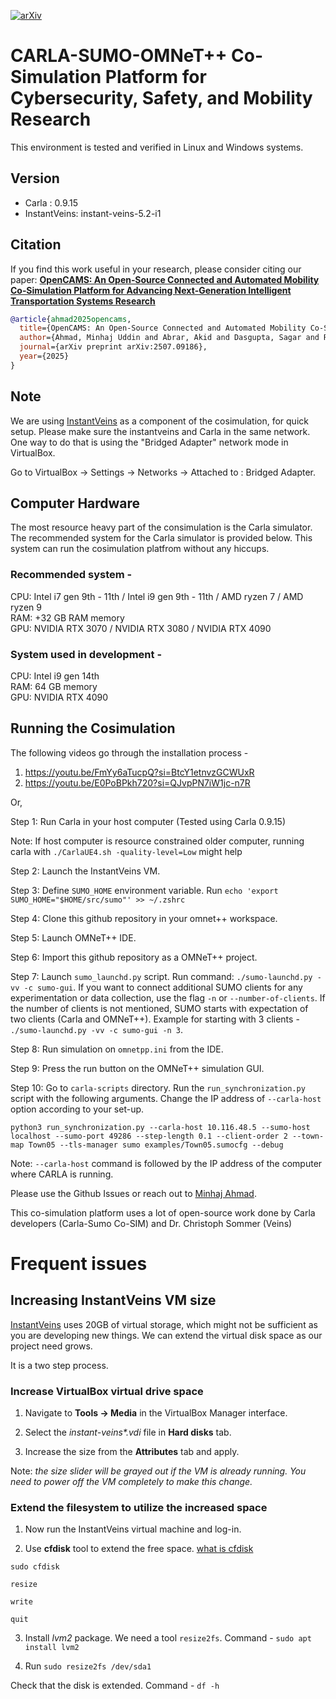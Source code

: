 [![arXiv](https://img.shields.io/badge/arXiv-2507.09186-b31b1b.svg)](https://arxiv.org/abs/2507.09186)
# CARLA-SUMO-OMNeT++ Co-Simulation Platform for Cybersecurity, Safety, and Mobility Research

This environment is tested and verified in Linux and Windows systems. 

## Version

- Carla : 0.9.15
- InstantVeins: instant-veins-5.2-i1

## Citation
If you find this work useful in your research, please consider citing our paper: [**OpenCAMS: An Open‑Source Connected and Automated Mobility Co‑Simulation Platform for Advancing Next‑Generation Intelligent Transportation Systems Research**](https://arxiv.org/abs/2507.09186) 

```bibtex
@article{ahmad2025opencams,
  title={OpenCAMS: An Open-Source Connected and Automated Mobility Co-Simulation Platform for Advanced Transportation Research},
  author={Ahmad, Minhaj Uddin and Abrar, Akid and Dasgupta, Sagar and Rahman, Mizanur},
  journal={arXiv preprint arXiv:2507.09186},
  year={2025}
}
```


## Note

We are using [InstantVeins](https://veins.car2x.org/documentation/instant-veins/) as a component of the cosimulation, for quick setup. Please make sure the instantveins and Carla in the same network. One way to do that is using the "Bridged Adapter" network mode in VirtualBox.

Go to VirtualBox -> Settings -> Networks -> Attached to : Bridged Adapter. 

## Computer Hardware

The most resource heavy part of the consimulation is the Carla simulator. The recommended system for the Carla simulator is provided below. This system can run the cosimulation platfrom without any hiccups. 
### Recommended system - 
CPU: Intel i7 gen 9th - 11th / Intel i9 gen 9th - 11th / AMD ryzen 7 / AMD ryzen 9 \
RAM: +32 GB RAM memory\
GPU: NVIDIA RTX 3070 / NVIDIA RTX 3080 / NVIDIA RTX 4090

### System used in development - 
CPU: Intel i9 gen 14th\
RAM: 64 GB memory\
GPU: NVIDIA RTX 4090

## Running the Cosimulation

The following videos go through the installation process - 
1. https://youtu.be/FmYy6aTucpQ?si=BtcY1etnvzGCWUxR
2. https://youtu.be/E0PoBPkh720?si=QJvpPN7iW1jc-n7R

Or, 

Step 1: Run Carla in your host computer (Tested using Carla 0.9.15)

Note: If host computer is resource constrained older computer, running carla with `./CarlaUE4.sh -quality-level=Low` might help

Step 2: Launch the InstantVeins VM. 

Step 3: Define `SUMO_HOME` environment variable. Run `echo 'export SUMO_HOME="$HOME/src/sumo"' >> ~/.zshrc`

Step 4: Clone this github repository in your omnet++ workspace. 

Step 5: Launch OMNeT++ IDE. 

Step 6: Import this github repository as a OMNeT++ project. 

Step 7: Launch `sumo_launchd.py` script. Run command: `./sumo-launchd.py -vv -c sumo-gui`. If you want to connect additional SUMO clients for any experimentation or data collection, use the flag `-n` or `--number-of-clients`. If the number of clients is not mentioned, SUMO starts with expectation of two clients (Carla and OMNeT++). Example for starting with 3 clients - `./sumo-launchd.py -vv -c sumo-gui -n 3`.

Step 8: Run simulation on `omnetpp.ini` from the IDE. 

Step 9: Press the run button on the OMNeT++ simulation GUI.

Step 10: Go to `carla-scripts` directory. Run the `run_synchronization.py` script with the following arguments. Change the IP address of `--carla-host` option according to your set-up. 

```
python3 run_synchronization.py --carla-host 10.116.48.5 --sumo-host localhost --sumo-port 49286 --step-length 0.1 --client-order 2 --town-map Town05 --tls-manager sumo examples/Town05.sumocfg --debug
```

Note: `--carla-host` command is followed by the IP address of the computer where CARLA is running. 

Please use the Github Issues or reach out to [Minhaj Ahmad](https://minhaj6.github.io).



This co-simulation platform uses a lot of open-source work done by Carla developers (Carla-Sumo Co-SIM) and Dr. Christoph Sommer (Veins)


# Frequent issues
## Increasing InstantVeins VM size

[InstantVeins](https://veins.car2x.org/documentation/instant-veins/) uses 20GB of virtual storage, which might not be sufficient as you are developing new things. We can extend the virtual disk space as our project need grows. 

It is a two step process. 

### Increase VirtualBox virtual drive space

1. Navigate to **Tools -> Media** in the VirtualBox Manager interface.

2. Select the _instant-veins*.vdi_ file in **Hard disks** tab. 

3. Increase the size from the **Attributes** tab and apply. 

Note: _the size slider will be grayed out if the VM is already running. You need to power off the VM completely to make this change._

### Extend the filesystem to utilize the increased space

1. Now run the InstantVeins virtual machine and log-in.

2. Use **cfdisk** tool to extend the free space. [what is cfdisk](https://cfdisk.com/#:~:text=Example%203%3A%20Resizing%20a%20Partition)

```
sudo cfdisk

resize

write

quit
```

3. Install _lvm2_ package. We need a tool `resize2fs`. Command - `sudo apt install lvm2`

4. Run `sudo resize2fs /dev/sda1` 

Check that the disk is extended. Command - `df -h`
